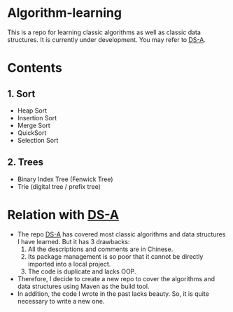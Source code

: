 # Algorithm-learning
This is a repo for learning classic algorithms as well as classic data structures. It is currently under development. You may refer to [DS-A](https://github.com/el-nino2020/DS-A). 



# Contents

## 1. Sort

- Heap Sort
- Insertion Sort
- Merge Sort
- QuickSort
- Selection Sort

## 2. Trees

- Binary Index Tree (Fenwick Tree)
- Trie (digital tree / prefix tree)



# Relation with [DS-A](https://github.com/el-nino2020/DS-A)
- The repo [DS-A](https://github.com/el-nino2020/DS-A) has covered most classic algorithms and data structures I have learned. But it has 3 drawbacks:
    1. All the descriptions and comments are in Chinese.
    2. Its package management is so poor that it cannot be directly imported into a local project.
    3. The code is duplicate and lacks OOP.
- Therefore, I decide to create a new repo to cover the algorithms and data structures using Maven as the build tool.
- In addition, the code I wrote in the past lacks beauty. So, it is quite necessary to write a new one.

